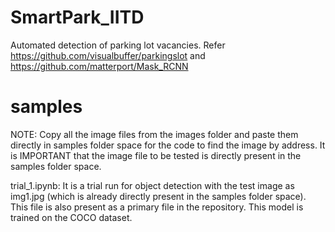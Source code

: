 # SmartPark_IITD
Automated detection of parking lot vacancies. Refer https://github.com/visualbuffer/parkingslot and https://github.com/matterport/Mask_RCNN

# samples
NOTE: Copy all the image files from the images folder and paste them directly in samples folder space for the code to find the image by address. It is IMPORTANT that the image file to be tested is directly present in  the samples folder space.

trial_1.ipynb: It is a trial run for object detection with the test image as img1.jpg (which is already directly present in the samples folder space). This file is also present as a primary file in the repository. This model is trained on the COCO dataset.
